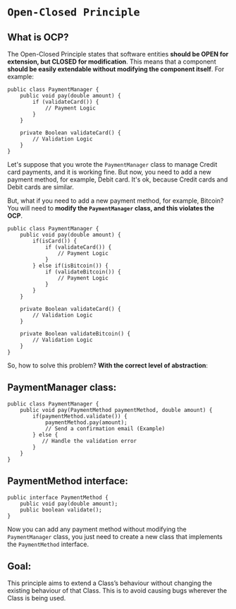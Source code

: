 # **`Open-Closed Principle`**
## What is OCP?
The Open-Closed Principle states that software entities **should be OPEN for extension, but CLOSED for modification**. This means that a component **should be easily extendable without modifying the component itself**. For example:
```
public class PaymentManager {
    public void pay(double amount) {
        if (validateCard()) {
            // Payment Logic
        }
    }

    private Boolean validateCard() {
        // Validation Logic
    }
}
```
Let's suppose that you wrote the `PaymentManager` class to manage Credit card payments, and it is working fine. But now, you need to add a new payment method, for example, Debit card. It's ok, because Credit cards and Debit cards are similar.

But, what if you need to add a new payment method, for example, Bitcoin? You will need to **modify the `PaymentManager` class, and this violates the OCP**.
```
public class PaymentManager {
    public void pay(double amount) {
        if(isCard()) {
            if (validateCard()) {
                // Payment Logic
            }
        } else if(isBitcoin()) {
            if (validateBitcoin()) {
                // Payment Logic
            }
        }
    }

    private Boolean validateCard() {
        // Validation Logic
    }

    private Boolean validateBitcoin() {
        // Validation Logic
    }
}
```
So, how to solve this problem? **With the correct level of abstraction**:

## PaymentManager class:
```
public class PaymentManager {
    public void pay(PaymentMethod paymentMethod, double amount) {
        if(paymentMethod.validate()) {
            paymentMethod.pay(amount);
            // Send a confirmation email (Example)
        } else {
           // Handle the validation error
        }
    }
}
```
## PaymentMethod interface:
```
public interface PaymentMethod {
    public void pay(double amount);
    public boolean validate();
}
```
Now you can add any payment method without modifying the `PaymentManager` class, you just need to create a new class that implements the `PaymentMethod` interface.

## Goal:
This principle aims to extend a Class’s behaviour without changing the existing behaviour of that Class. This is to avoid causing bugs wherever the Class is being used.
